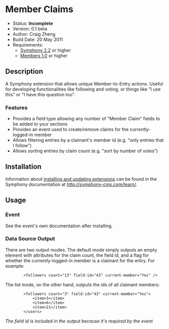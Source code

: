 # Member Claims

- Status: **Incomplete**
- Version: 0.1 beta
- Author: Craig Zheng
- Build Date: 20 May 2011
- Requirements:
	- [Symphony 2.2](https://github.com/symphonycms/symphony-2) or higher
	- [Members 1.0](https://github.com/symphonycms/members) or higher
	
## Description

A Symphony extension that allows unique Member-to-Entry actions. Useful for developing functionalities like following and voting, or things like "I use this" or "I have this question too".

### Features

- Provides a field type allowing any number of "Member Claim" fields to be added to your sections
- Provides an event used to create/remove claims for the currently-logged-in member
- Allows filtering entries by a claimant's member id (e.g. "only entries that I follow")
- Allows sorting entries by claim count (e.g. "sort by number of votes")

## Installation

Information about [installing and updating extensions](http://symphony-cms.com/learn/tasks/view/install-an-extension/) can be found in the Symphony documentation at <http://symphony-cms.com/learn/>.

## Usage

### Event

See the event's own documentation after installing.

### Data Source Output

There are two output modes. The default mode simply outputs an empty element with attributes for the claim count, the field id, and a flag for whether the currently-logged-in member is a claimant for the entry. For example:

            <followers count="13" field-id="43" current-member="Yes" />

The list mode, on the other hand, outputs the ids of all claimant members:

            <followers count="3" field-id="43" current-member="Yes">
                <item>3</item>
                <item>6</item>
                <item>21</item>
            </users>

_The field id is included in the output because it's required by the event_